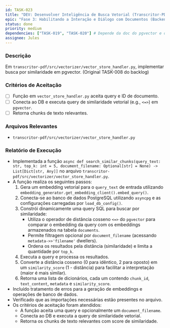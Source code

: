 ```yaml
---
id: TASK-023
title: "DEV: Desenvolver Inteligência de Busca Vetorial (Transcritor-PDF)"
epic: "Fase 3: Habilitando a Interação e Diálogo com Documentos (Backend do Transcritor-PDF)"
status: done
priority: medium
dependencies: ["TASK-019", "TASK-020"] # Depende da doc do pgvector e do processamento de PDF que armazena os vetores
assignee: Jules
---
```


### Descrição

Em `transcritor-pdf/src/vectorizer/vector_store_handler.py`, implementar busca por similaridade em pgvector. (Original TASK-008 do backlog)

### Critérios de Aceitação

- [ ] Função em `vector_store_handler.py` aceita query e ID de documento.
- [ ] Conecta ao DB e executa query de similaridade vetorial (e.g., `<=>`) em `pgvector`.
- [ ] Retorna chunks de texto relevantes.

### Arquivos Relevantes

* `transcritor-pdf/src/vectorizer/vector_store_handler.py`

### Relatório de Execução

- Implementada a função `async def search_similar_chunks(query_text: str, top_k: int = 5, document_filename: Optional[str] = None) -> List[Dict[str, Any]]` no arquivo `transcritor-pdf/src/vectorizer/vector_store_handler.py`.
- A função realiza os seguintes passos:
    1. Gera um embedding vetorial para o `query_text` de entrada utilizando `embedding_generator.get_embedding_client().embed_query()`.
    2. Conecta-se ao banco de dados PostgreSQL utilizando `asyncpg` e as configurações carregadas por `load_db_config()`.
    3. Constrói dinamicamente uma query SQL para buscar por similaridade:
        - Utiliza o operador de distância cosseno `<=>` do `pgvector` para comparar o embedding da query com os embeddings armazenados na tabela `documents`.
        - Permite filtragem opcional por `document_filename` (acessando `metadata->>'filename'` dwellers).
        - Ordena os resultados pela distância (similaridade) e limita a quantidade por `top_k`.
    4. Executa a query e processa os resultados.
    5. Converte a distância cosseno (0 para idêntico, 2 para oposto) em um `similarity_score` (1 - distância) para facilitar a interpretação (maior é mais similar).
    6. Retorna uma lista de dicionários, cada um contendo `chunk_id`, `text_content`, `metadata` e `similarity_score`.
- Incluído tratamento de erros para a geração de embeddings e operações de banco de dados.
- Verificado que as importações necessárias estão presentes no arquivo.
- Os critérios de aceitação foram atendidos:
    - A função aceita uma query e opcionalmente um `document_filename`.
    - Conecta ao DB e executa a query de similaridade vetorial.
    - Retorna os chunks de texto relevantes com score de similaridade.
